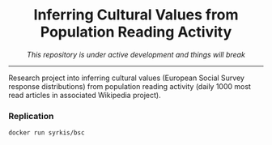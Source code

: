 <div align="center">
    <h1>
        Inferring Cultural Values from Population Reading Activity
    </h1>
    <i>
        This repository is under active development and things will break
    </i>
</div>

--------------------------------------------------------------------

Research project into inferring cultural values (European Social Survey response distributions) from population reading activity (daily 1000 most read articles in associated Wikipedia project).

### Replication
```bash
docker run syrkis/bsc
```
